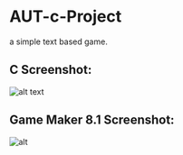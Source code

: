 # AUT-c-Project
a simple text based game.
## C Screenshot:
![alt text](http://s6.picofile.com/file/8376864984/4867_4867_400.jpg)
## Game Maker 8.1 Screenshot:
![alt](http://s7.picofile.com/file/8376865050/ee.jpg)
